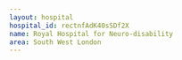 ```yaml
---
layout: hospital
hospital_id: rectnfAdK40sSDf2X
name: Royal Hospital for Neuro-disability
area: South West London
---
```

